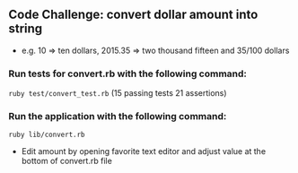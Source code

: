 ## Code Challenge: convert dollar amount into string
- e.g. 10 => ten dollars, 2015.35 => two thousand fifteen and 35/100 dollars

### Run tests for convert.rb with the following command:

```ruby test/convert_test.rb``` (15 passing tests 21 assertions)

### Run the application with the following command:

```ruby lib/convert.rb```

- Edit amount by opening favorite text editor and adjust value at the bottom of convert.rb file
